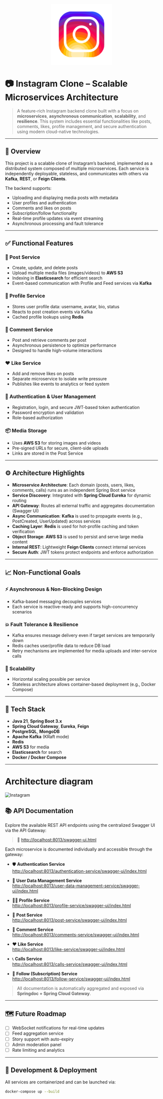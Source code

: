 <p align="center">
	<img src="https://github.com/Mart6DeLavi/Instagram/blob/master/icons8-instagram-144.png" alt="Libro Logo" width="200"/>
</p>

# 📷 Instagram Clone – Scalable Microservices Architecture

> A feature-rich Instagram backend clone built with a focus on **microservices**, **asynchronous communication**, **scalability**, and **resilience**. This system includes essential functionalities like posts, comments, likes, profile management, and secure authentication using modern cloud-native technologies.

---

## 🧭 Overview

This project is a scalable clone of Instagram’s backend, implemented as a distributed system composed of multiple microservices. Each service is independently deployable, stateless, and communicates with others via **Kafka**, **REST**, or **Feign Clients**.

The backend supports:
- Uploading and displaying media posts with metadata
- User profiles and authentication
- Comments and likes on posts
- Subscription/follow functionality
- Real-time profile updates via event streaming
- Asynchronous processing and fault tolerance

---

## ✅ Functional Features

### 📄 Post Service
- Create, update, and delete posts
- Upload multiple media files (images/videos) to **AWS S3**
- Indexing in **Elasticsearch** for efficient search
- Event-based communication with Profile and Feed services via **Kafka**

### 👤 Profile Service
- Stores user profile data: username, avatar, bio, status
- Reacts to post creation events via Kafka
- Cached profile lookups using **Redis**

### 💬 Comment Service
- Post and retrieve comments per post
- Asynchronous persistence to optimize performance
- Designed to handle high-volume interactions

### ❤️ Like Service
- Add and remove likes on posts
- Separate microservice to isolate write pressure
- Publishes like events to analytics or feed system

### 🔐 Authentication & User Management
- Registration, login, and secure JWT-based token authentication
- Password encryption and validation
- Role-based authorization

### 📦 Media Storage
- Uses **AWS S3** for storing images and videos
- Pre-signed URLs for secure, client-side uploads
- Links are stored in the Post Service

---

## ⚙️ Architecture Highlights

- **Microservice Architecture**: Each domain (posts, users, likes, comments, calls) runs as an independent Spring Boot service
- **Service Discovery**: Integrated with **Spring Cloud Eureka** for dynamic routing
- **API Gateway**: Routes all external traffic and aggregates documentation (Swagger UI)
- **Async Communication**: **Kafka** is used to propagate events (e.g., PostCreated, UserUpdated) across services
- **Caching Layer**: **Redis** is used for hot-profile caching and token verification
- **Object Storage**: **AWS S3** is used to persist and serve large media content
- **Internal REST**: Lightweight **Feign Clients** connect internal services
- **Secure Auth**: JWT tokens protect endpoints and enforce authorization

---

## 📈 Non-Functional Goals

### ⚡ Asynchronous & Non-Blocking Design
- Kafka-based messaging decouples services
- Each service is reactive-ready and supports high-concurrency scenarios

### 💥 Fault Tolerance & Resilience
- Kafka ensures message delivery even if target services are temporarily down
- Redis caches user/profile data to reduce DB load
- Retry mechanisms are implemented for media uploads and inter-service calls

### 🚀 Scalability
- Horizontal scaling possible per service
- Stateless architecture allows container-based deployment (e.g., Docker Compose)

---

## 🧰 Tech Stack

- **Java 21**, **Spring Boot 3.x**
- **Spring Cloud Gateway**, **Eureka**, **Feign**
- **PostgreSQL**, **MongoDB**
- **Apache Kafka** (KRaft mode)
- **Redis**
- **AWS S3** for media
- **Elasticsearch** for search
- **Docker / Docker Compose**

---

# Architecture diagram
![Instagram](https://github.com/user-attachments/assets/b3d7ea96-c29b-4732-9b98-48e348b3d6a1)

## 📚 API Documentation

Explore the available REST API endpoints using the centralized Swagger UI via the API Gateway:

> 🔗 [http://localhost:8013/swagger-ui.html](http://localhost:8013/swagger-ui.html)

Each microservice is documented individually and accessible through the gateway:

- 🛡️ **Authentication Service**  
  [http://localhost:8013/authentication-service/swagger-ui/index.html](http://localhost:8013/authentication-service/swagger-ui/index.html)

- 👤 **User Data Management Service**  
  [http://localhost:8013/user-data-management-service/swagger-ui/index.html](http://localhost:8013/user-data-management-service/swagger-ui/index.html)

- 🧑‍💼 **Profile Service**  
  [http://localhost:8013/profile-service/swagger-ui/index.html](http://localhost:8013/profile-service/swagger-ui/index.html)

- 📝 **Post Service**  
  [http://localhost:8013/post-service/swagger-ui/index.html](http://localhost:8013/post-service/swagger-ui/index.html)

- 💬 **Comment Service**  
  [http://localhost:8013/comments-service/swagger-ui/index.html](http://localhost:8013/comments-service/swagger-ui/index.html)

- ❤️ **Like Service**  
  [http://localhost:8013/like-service/swagger-ui/index.html](http://localhost:8013/like-service/swagger-ui/index.html)

- 📞 **Calls Service**  
  [http://localhost:8013/calls-service/swagger-ui/index.html](http://localhost:8013/calls-service/swagger-ui/index.html)

- 👥 **Follow (Subscription) Service**  
  [http://localhost:8013/follow-service/swagger-ui/index.html](http://localhost:8013/follow-service/swagger-ui/index.html)

> All documentation is automatically aggregated and exposed via **Springdoc + Spring Cloud Gateway**.

---

## 🗺️ Future Roadmap

- [ ] WebSocket notifications for real-time updates
- [ ] Feed aggregation service
- [ ] Story support with auto-expiry
- [ ] Admin moderation panel
- [ ] Rate limiting and analytics

---

## 🧪 Development & Deployment

All services are containerized and can be launched via:

```bash
docker-compose up --build
